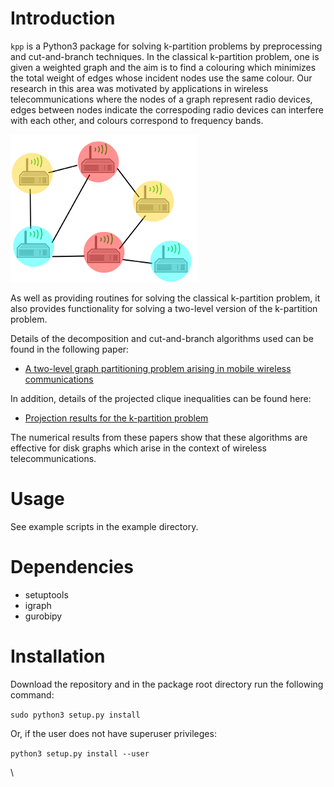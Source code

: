 # Introduction

`kpp` is a Python3 package for solving k-partition problems by preprocessing and cut-and-branch techniques.
In the classical k-partition problem, one is given a weighted graph and the aim is to find a colouring which minimizes the total weight of edges whose incident nodes use the same colour. Our research in this area was motivated by applications in wireless telecommunications where the nodes of a graph represent radio devices, edges between nodes indicate the correspoding radio devices can interfere with each other, and colours correspond to frequency bands.

![A graph colouring](/docs/graph2.png)

As well as providing routines for solving the classical k-partition problem, it also provides functionality for solving a two-level version of the k-partition problem.

Details of the decomposition and cut-and-branch algorithms used can be found in the following paper:

- [A two-level graph partitioning problem arising in mobile wireless communications](https://link.springer.com/article/10.1007%2Fs10589-017-9967-9)

In addition, details of the projected clique inequalities can be found here:

- [Projection results for the k-partition problem](https://doi.org/10.1016/j.disopt.2017.08.001)

The numerical results from these papers show that these algorithms are effective for disk graphs which arise in the context of wireless telecommunications.

# Usage

See example scripts in the example directory.

# Dependencies

- setuptools
- igraph
- gurobipy

# Installation

Download the repository and in the package root directory run the following command:

`sudo python3 setup.py install`

Or, if the user does not have superuser privileges:

`python3 setup.py install --user`


\
